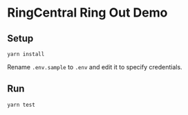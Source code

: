 # RingCentral Ring Out Demo


## Setup

```
yarn install
```

Rename `.env.sample` to `.env` and edit it to specify credentials.


## Run

```
yarn test
```
